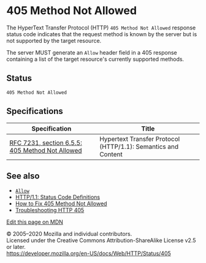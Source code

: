 405 Method Not Allowed
======================

The HyperText Transfer Protocol (HTTP) `405 Method Not Allowed` response status code indicates that the request method is known by the server but is not supported by the target resource.

The server MUST generate an `Allow` header field in a 405 response containing a list of the target resource's currently supported methods.

Status
------

    405 Method Not Allowed

Specifications
--------------

<table><thead><tr class="header"><th>Specification</th><th>Title</th></tr></thead><tbody><tr class="odd"><td><a href="https://tools.ietf.org/html/rfc7231#section-6.5.5">RFC 7231, section 6.5.5: 405 Method Not Allowed</a></td><td>Hypertext Transfer Protocol (HTTP/1.1): Semantics and Content</td></tr></tbody></table>

See also
--------

-   [`Allow`](../headers/allow)
-   [HTTP/1.1: Status Code Definitions](https://www.w3.org/Protocols/rfc2616/rfc2616-sec10.html)
-   [How to Fix 405 Method Not Allowed](https://kinsta.com/blog/405-method-not-allowed-error/)
-   [Troubleshooting HTTP 405](https://docs.microsoft.com/en-us/aspnet/web-api/overview/testing-and-debugging/troubleshooting-http-405-errors-after-publishing-web-api-applications)

<a href="https://developer.mozilla.org/en-US/docs/Web/HTTP/Status/405$edit" class="_attribution-link">Edit this page on MDN</a>

© 2005–2020 Mozilla and individual contributors.  
Licensed under the Creative Commons Attribution-ShareAlike License v2.5 or later.  
<a href="https://developer.mozilla.org/en-US/docs/Web/HTTP/Status/405" class="_attribution-link">https://developer.mozilla.org/en-US/docs/Web/HTTP/Status/405</a>

